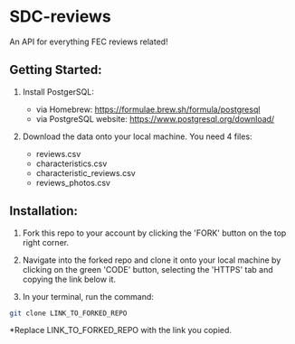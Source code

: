 # SDC-reviews
An API for everything FEC reviews related!

## Getting Started: 
1. Install PostgerSQL:
   - via Homebrew: https://formulae.brew.sh/formula/postgresql
   - via PostgreSQL website: https://www.postgresql.org/download/

2. Download the data onto your local machine. You need 4 files:
   - reviews.csv
   - characteristics.csv
   - characteristic_reviews.csv
   - reviews_photos.csv

## Installation:
1. Fork this repo to your account by clicking the 'FORK' button on the top right corner.

2. Navigate into the forked repo and clone it onto your local machine by clicking on the green 'CODE' button, selecting the 'HTTPS' tab and copying the link below it.

3. In your terminal, run the command:
```bash
git clone LINK_TO_FORKED_REPO
```
*Replace LINK_TO_FORKED_REPO with the link you copied.
